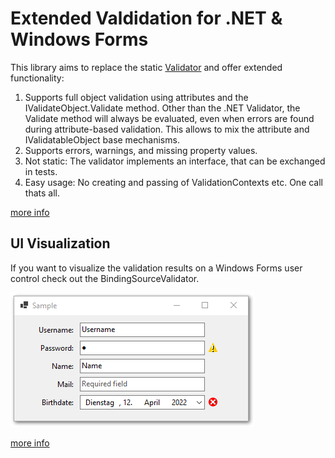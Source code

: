# Extended Valdidation for .NET & Windows Forms

This library aims to replace the static [Validator](https://docs.microsoft.com/en-us/dotnet/api/system.componentmodel.dataannotations.validator) and offer extended functionality:

1. Supports full object validation using attributes and the IValidateObject.Validate method. Other than the .NET Validator, the Validate method will always be evaluated, even when errors are found  during attribute-based validation. This allows to mix the attribute and IValidatableObject base mechanisms.
2. Supports errors, warnings, and missing property values.  
3. Not static: The validator implements an interface, that can be exchanged in tests. 
4. Easy usage: No creating and passing of ValidationContexts etc. One call thats all.

[more info](docs/validator.d)

## UI Visualization

If you want to visualize the validation results on a Windows Forms user control check out the BindingSourceValidator.

![sample](docs/sample.png)

[more info](docs/bindingsourcevalidato.mdr)
